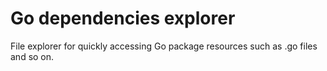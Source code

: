 # Go dependencies explorer

File explorer for quickly accessing Go package resources such as .go files and so on.